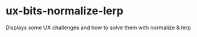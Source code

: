 # ux-bits-normalize-lerp
Displays some UX challenges and how to solve them with normalize &amp; lerp

